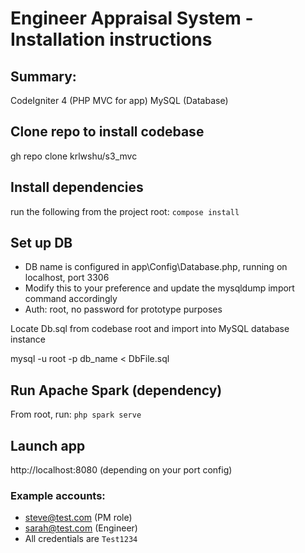 # Engineer Appraisal System - Installation instructions

## Summary:
CodeIgniter 4 (PHP MVC for app)
MySQL (Database)

## Clone repo to install codebase
gh repo clone krlwshu/s3_mvc

## Install dependencies

run the following from the project root: ```compose install```

## Set up DB

- DB name is configured in app\Config\Database.php, running on localhost, port 3306 
- Modify this to your preference and update the mysqldump import command accordingly
- Auth: root, no password for prototype purposes

Locate Db.sql from codebase root and import into MySQL database instance

mysql -u root -p db_name  < DbFile.sql

## Run Apache Spark (dependency)
From root, run: ```php spark serve```

## Launch app

http://localhost:8080 (depending on your port config)

### Example accounts:
- steve@test.com (PM role)
- sarah@test.com (Engineer)
- All credentials are ```Test1234```

